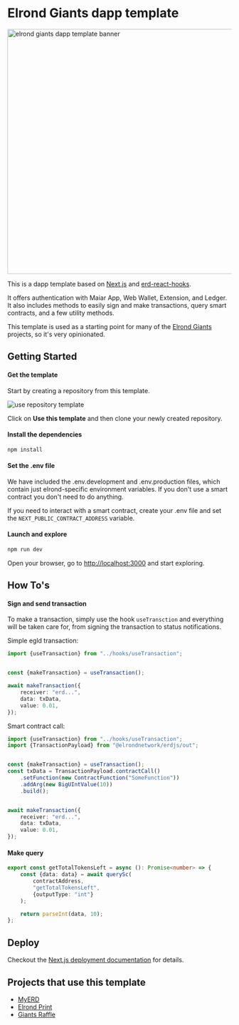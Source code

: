 # Elrond Giants dapp template

<img src=https://giants.fra1.cdn.digitaloceanspaces.com/dapp-template-os.jpg  width="550px" alt="elrond giants dapp template banner"/>

This is a dapp template based on [Next.js](https://nextjs.org/)
and [erd-react-hooks](https://github.com/Elrond-Giants/erd-react-hooks).

It offers authentication with Maiar App, Web Wallet, Extension, and Ledger. It also includes methods to easily sign and
make
transactions, query smart contracts, and a few utility methods.

This template is used as a starting point for many of the [Elrond Giants](https://elrondgiants.com/) projects, so it's
very opinionated.

## Getting Started

#### Get the template

Start by creating a repository from this template.

![use repository template](https://docs.github.com/assets/cb-36544/images/help/repository/use-this-template-button.png)

Click on **Use this template** and then clone your newly created repository.

#### Install the dependencies

```bash
npm install
```

#### Set the .env file

We have included the .env.development and .env.production files, which contain just elrond-specific environment
variables. If you don't use a smart contract you don't need to do anything.

If you need to interact with a smart contract, create your .env file and set the `NEXT_PUBLIC_CONTRACT_ADDRESS`
variable.

#### Launch and explore

```bash
npm run dev
```

Open your browser, go to [http://localhost:3000](http://localhost:3000) and start exploring.

## How To's

#### Sign and send transaction

To make a transaction, simply use the hook `useTransction` and everything will be taken care for, from signing the
transaction to
status notifications.

Simple egld transaction:

```typescript
import {useTransaction} from "../hooks/useTransaction";


const {makeTransaction} = useTransaction();

await makeTransaction({
    receiver: "erd...",
    data: txData,
    value: 0.01,
});
```

Smart contract call:

```typescript
import {useTransaction} from "../hooks/useTransaction";
import {TransactionPayload} from "@elrondnetwork/erdjs/out";


const {makeTransaction} = useTransaction();
const txData = TransactionPayload.contractCall()
    .setFunction(new ContractFunction("SomeFunction"))
    .addArg(new BigUIntValue(10))
    .build();


await makeTransaction({
    receiver: "erd...",
    data: txData,
    value: 0.01,
});
```

#### Make query

```typescript
export const getTotalTokensLeft = async (): Promise<number> => {
    const {data: data} = await querySc(
        contractAddress,
        "getTotalTokensLeft",
        {outputType: "int"}
    );

    return parseInt(data, 10);
};
```

## Deploy

Checkout the [Next.js deployment documentation](https://nextjs.org/docs/deployment) for details.


## Projects that use this template

* [MyERD](https://myerd.live)
* [Elrond Print](https://elrondprint.com)
* [Giants Raffle](https://raffle.elrondgiants.com/)